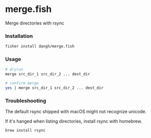 # merge.fish
Merge directories with rsync

### Installation

```sh
fisher install dangh/merge.fish
```

### Usage

```sh
# dryrun
merge src_dir_1 src_dir_2 ... dest_dir

# confirm merge
yes | merge src_dir_1 src_dir_2 ... dest_dir
```

### Troubleshooting

The default rsync shipped with macOS might not recognize unicode.

If it's hanged when listing directories, install rsync with homebrew.

```sh
brew install rsync
```
